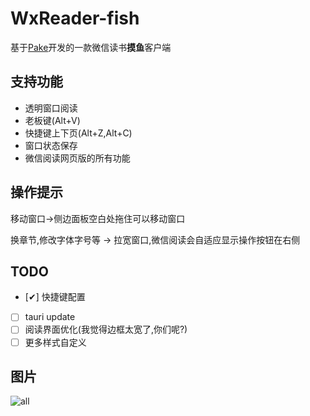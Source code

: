# WxReader-fish

基于[Pake](https://github.com/tw93/Pake)开发的一款微信读书**摸鱼**客户端

## 支持功能

- 透明窗口阅读
- 老板键(Alt+V)
- 快捷键上下页(Alt+Z,Alt+C)
- 窗口状态保存
- 微信阅读网页版的所有功能

## 操作提示

移动窗口->侧边面板空白处拖住可以移动窗口

换章节,修改字体字号等 -> 拉宽窗口,微信阅读会自适应显示操作按钮在右侧

## TODO

- [✔] 快捷键配置
- [ ] tauri update
- [ ] 阅读界面优化(我觉得边框太宽了,你们呢?)
- [ ] 更多样式自定义

## 图片

![all](https://github.com/AprDeci/WxReader-fish/blob/main/imgs/all.png)
